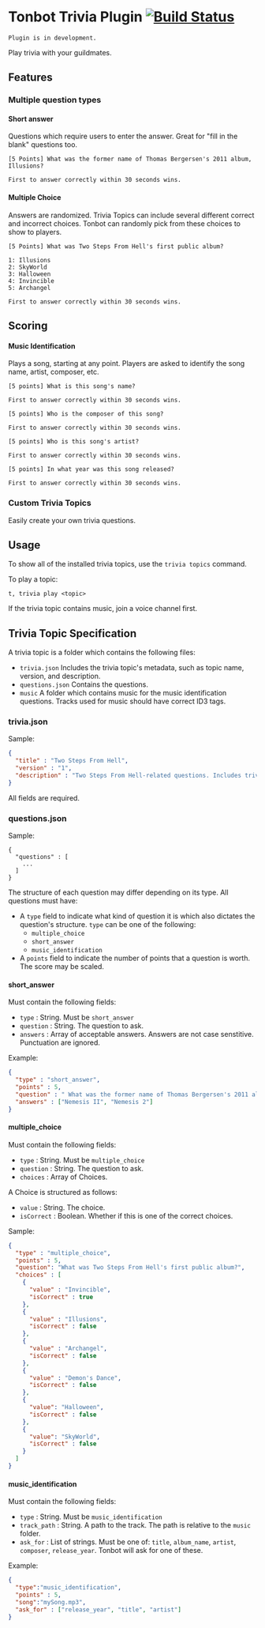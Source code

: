 # Tonbot Trivia Plugin [![Build Status](https://travis-ci.org/lijamez/tonbot-plugin-trivia.svg?branch=master)](https://travis-ci.org/lijamez/tonbot-plugin-trivia)

```
Plugin is in development.
```

Play trivia with your guildmates.

## Features

### Multiple question types
#### Short answer
Questions which require users to enter the answer. Great for "fill in the blank" questions too.

```
[5 Points] What was the former name of Thomas Bergersen's 2011 album, Illusions? 

First to answer correctly within 30 seconds wins.
```

#### Multiple Choice
Answers are randomized. 
Trivia Topics can include several different correct and incorrect choices. Tonbot can randomly pick from these choices to show to players. 

```
[5 Points] What was Two Steps From Hell's first public album?

1: Illusions
2: SkyWorld
3: Halloween
4: Invincible
5: Archangel

First to answer correctly within 30 seconds wins.
```

## Scoring


#### Music Identification
Plays a song, starting at any point. Players are asked to identify the song name, artist, composer, etc.

```
[5 points] What is this song's name?

First to answer correctly within 30 seconds wins.
```

```
[5 points] Who is the composer of this song?

First to answer correctly within 30 seconds wins.
```

```
[5 points] Who is this song's artist?

First to answer correctly within 30 seconds wins.
```

```
[5 points] In what year was this song released?

First to answer correctly within 30 seconds wins.
```

### Custom Trivia Topics
Easily create your own trivia questions.

## Usage

To show all of the installed trivia topics, use the ``trivia topics`` command. 

To play a topic:
```
t, trivia play <topic>
```

If the trivia topic contains music, join a voice channel first.

## Trivia Topic Specification

A trivia topic is a folder which contains the following files:
* ``trivia.json`` Includes the trivia topic's metadata, such as topic name, version, and description.
* ``questions.json`` Contains the questions.
* ``music`` A folder which contains music for the music identification questions. Tracks used for music should have correct ID3 tags.

### trivia.json

Sample:
```json
{
  "title" : "Two Steps From Hell",
  "version" : "1",
  "description" : "Two Steps From Hell-related questions. Includes trivia about Nick Phoenix and Thomas Bergersen."
}
```

All fields are required.

### questions.json

Sample:
```
{
  "questions" : [
    ...
  ]
}
```

The structure of each question may differ depending on its type. All questions must have:

* A ``type`` field to indicate what kind of question it is which also dictates the question's structure. ``type`` can be one of the following:
  * ``multiple_choice``
  * ``short_answer``
  * ``music_identification``
* A ``points`` field to indicate the number of points that a question is worth. The score may be scaled.

#### short_answer

Must contain the following fields:
* ``type`` : String. Must be ``short_answer``
* ``question`` : String. The question to ask.
* ``answers`` : Array of acceptable answers. Answers are not case senstitive. Punctuation are ignored.

Example: 
```json
{
  "type" : "short_answer",
  "points" : 5,
  "question" : " What was the former name of Thomas Bergersen's 2011 album, Illusions?",
  "answers" : ["Nemesis II", "Nemesis 2"]
}
```

#### multiple_choice

Must contain the following fields:
* ``type`` : String. Must be ``multiple_choice``
* ``question`` : String. The question to ask.
* ``choices`` : Array of Choices.

A Choice is structured as follows:
* ``value`` : String. The choice.
* ``isCorrect`` : Boolean. Whether if this is one of the correct choices.

Sample:
```json
{
  "type" : "multiple_choice",
  "points" : 5,
  "question": "What was Two Steps From Hell's first public album?",
  "choices" : [
    {
      "value" : "Invincible",
      "isCorrect" : true
    },
    {
      "value" : "Illusions",
      "isCorrect" : false
    },
    {
      "value" : "Archangel",
      "isCorrect" : false
    },
    {
      "value" : "Demon's Dance",
      "isCorrect" : false
    },
    {
      "value": "Halloween",
      "isCorrect" : false
    },
    {
      "value": "SkyWorld",
      "isCorrect" : false
    }
  ]
}
```

#### music_identification

Must contain the following fields:
* ``type`` : String. Must be ``music_identification``
* ``track_path`` : String. A path to the track. The path is relative to the ``music`` folder.
* ``ask_for`` : List of strings. Must be one of: ``title``, ``album_name``, ``artist``, ``composer``,  ``release_year``. Tonbot will ask for one of these.

Example: 
```json
{
  "type":"music_identification",
  "points" : 5,
  "song":"mySong.mp3",
  "ask_for" : ["release_year", "title", "artist"]
}
```
